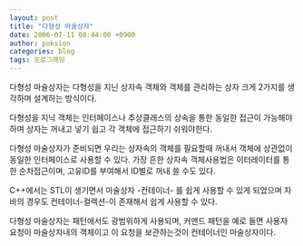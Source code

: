 ```yaml
---
layout: post
title: "다형성 마술상자"
date: 2006-07-11 08:44:00 +0900
author: poksion
categories: blog
tags: 프로그래밍
---
```


다형성 마술상자는 다형성을 지닌 상자속 객체와 객체를 관리하는 상자 크게 2가지를 생각하며 설계하는 방식이다.

다형성을 지닉 객체는 인터페이스나 추상클래스의 상속을 통한 동일한 접근이 가능해야 하며 상자는 꺼내고 넣기 쉽고 각 객체에 접근하기 쉬워야한다.

다형성 마술상자가 준비되면 우리는 상자속의 객체를 필요할때 꺼내서 객체에 상관없이 동일한 인터페이스로 사용할 수 있다. 가장 흔한 상자속 객체사용법은 이터레이터를 통한 순차접근이며, 고유ID를 부여해서 ID별로 꺼내 쓸 수도 있다.

C++에서는 STL이 생기면서 마술상자 -컨테이너- 를 쉽게 사용할 수 있게 되었으며 자바의 경우도 컨테이너-컬렉션-이 존재해서 쉽게 사용할 수 있다.

다형성 마술상자는 패턴에서도 광범위하게 사용되며, 커맨드 패턴을 예로 들면 사용자 요청이 마술상자내의 객체이고 이 요청을 보관하는것이 컨테이너인 마술상자이다.

